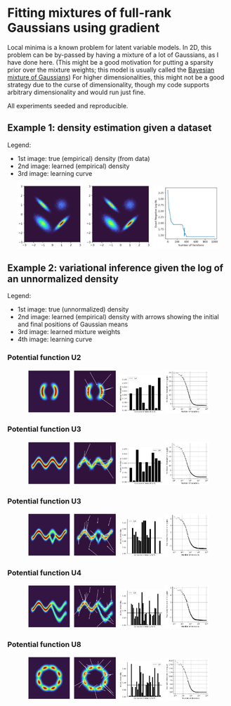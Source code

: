 # Fitting mixtures of full-rank Gaussians using gradient

Local minima is a known problem for latent variable models. In 2D, this problem can be by-passed by having a mixture of a lot of Gaussians, as I have done here. (This might be a good motivation for putting a sparsity prior over the mixture weights; this model is usually called the [Bayesian mixture of Gaussians](https://github.com/zhihanyang2022/bayesian-mixture-of-gaussians)) For higher dimensionalities, this might not be a good strategy due to the curse of dimensionality, though my code supports arbitrary dimensionality and would run just fine.

All experiments seeded and reproducible.

## Example 1: density estimation given a dataset

Legend:
- 1st image: true (empirical) density (from data)
- 2nd image: learned (empirical) density
- 3rd image: learning curve

<p align="middle">
  <img src="examples/density_estimation_pngs/true_empirical_density.png" width="30%" />
  <img src="examples/density_estimation_pngs/learned_empirical_density.png" width="30%" /> 
  <img src="examples/density_estimation_pngs/learning_curve.png" width="30%" />
</p>

## Example 2: variational inference given the log of an unnormalized density 

Legend:

- 1st image: true (unnormalized) density
- 2nd image: learned (empirical) density with arrows showing the initial and final positions of Gaussian means
- 3rd image: learned mixture weights
- 4th image: learning curve

### Potential function U2

<p align="middle">
  <img src="examples/variational_inference_pngs/U1/true_unnormalized_density.png" width="20%" />
  <img src="examples/variational_inference_pngs/U1/learned_empirical_density.png" width="20%" /> 
  <img src="examples/variational_inference_pngs/U1/mixture_weights.png" width="20%" />
  <img src="examples/variational_inference_pngs/U1/learning_curve.png" width="20%" />
</p>

### Potential function U3

<p align="middle">
  <img src="examples/variational_inference_pngs/U2/true_unnormalized_density.png" width="20%" />
  <img src="examples/variational_inference_pngs/U2/learned_empirical_density.png" width="20%" /> 
  <img src="examples/variational_inference_pngs/U2/mixture_weights.png" width="20%" />
  <img src="examples/variational_inference_pngs/U2/learning_curve.png" width="20%" />
</p>

### Potential function U3

<p align="middle">
  <img src="examples/variational_inference_pngs/U3/true_unnormalized_density.png" width="20%" />
  <img src="examples/variational_inference_pngs/U3/learned_empirical_density.png" width="20%" /> 
  <img src="examples/variational_inference_pngs/U3/mixture_weights.png" width="20%" />
  <img src="examples/variational_inference_pngs/U3/learning_curve.png" width="20%" />
</p>

### Potential function U4

<p align="middle">
  <img src="examples/variational_inference_pngs/U4/true_unnormalized_density.png" width="20%" />
  <img src="examples/variational_inference_pngs/U4/learned_empirical_density.png" width="20%" /> 
  <img src="examples/variational_inference_pngs/U4/mixture_weights.png" width="20%" />
  <img src="examples/variational_inference_pngs/U4/learning_curve.png" width="20%" />
</p>

### Potential function U8

<p align="middle">
  <img src="examples/variational_inference_pngs/U8/true_unnormalized_density.png" width="20%" />
  <img src="examples/variational_inference_pngs/U8/learned_empirical_density.png" width="20%" /> 
  <img src="examples/variational_inference_pngs/U8/mixture_weights.png" width="20%" />
  <img src="examples/variational_inference_pngs/U8/learning_curve.png" width="20%" />
</p>
